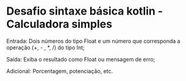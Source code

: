 # Desafio sintaxe básica kotlin - Calculadora simples 



Entrada: Dois números do tipo Float e um número que corresponda a operação (+, - , *, /) do tipo Int;

Saída: Exiba o resultado como Float  ou mensagem de erro;

Adicional: Porcentagem, potenciação, etc.